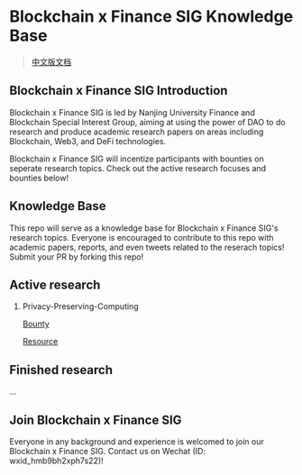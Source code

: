 # Blockchain x Finance SIG Knowledge Base

> [中文版文档](./README-zh.md)

## Blockchain x Finance SIG Introduction

Blockchain x Finance SIG is led by Nanjing University Finance and Blockchain Special Interest Group, aiming at using the power of DAO to do research and produce academic research papers on areas including Blockchain, Web3, and DeFi technologies.

Blockchain x Finance SIG will incentize participants with bounties on seperate research topics. Check out the active research focuses and bounties below!

## Knowledge Base

This repo will serve as a knowledge base for Blockchain x Finance SIG's research topics. Everyone is encouraged to contribute to this repo with academic papers, reports, and even tweets related to the reserach topics! Submit your PR by forking this repo!

## Active research

1. Privacy-Preserving-Computing

    [Bounty](https://github.com/DigitalFinanceAndWorldSIG/Privacy-Preserving-Computing)

    [Resource](./Privacy-Preserving-Computing/)

## Finished research

...

## Join Blockchain x Finance SIG

Everyone in any background and experience is welcomed to join our Blockchain x Finance SIG. Contact us on Wechat (ID: wxid_hmb9bh2xph7s22)! 
